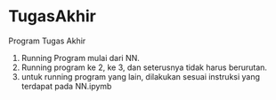 # TugasAkhir
Program Tugas Akhir
1. Running Program mulai dari NN.
2. Running program ke 2, ke 3, dan seterusnya tidak harus berurutan.
2. untuk running program yang lain, dilakukan sesuai instruksi yang terdapat pada NN.ipymb
